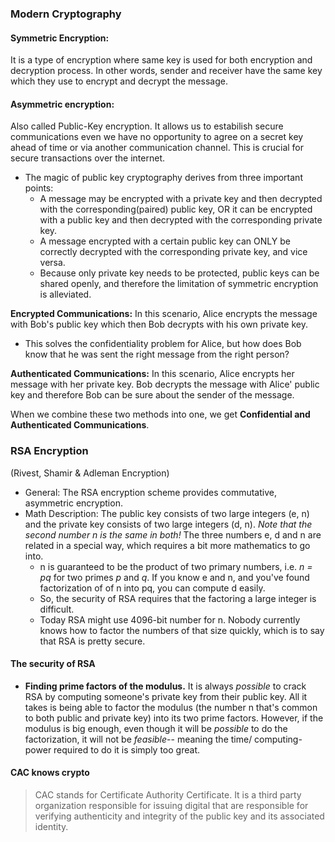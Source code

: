 ### Modern Cryptography
#### Symmetric Encryption:
It is a type of encryption where same key is used for both encryption and decryption process. In other words, sender and receiver have the same key which they use to encrypt and decrypt the message.

#### Asymmetric encryption:
Also called Public-Key encryption. It allows us to estabilish secure communications even we have no opportunity to agree on a secret key ahead of time or via another communication channel. This is crucial for secure transactions over the internet. 

- The magic of public key cryptography derives from three important points:
	- A message may be encrypted with a private key and then decrypted with the corresponding(paired) public key, OR it can be encrypted with a public key and then decrypted with the corresponding private key.
	- A message encrypted with a certain public key can ONLY be correctly decrypted with the corresponding private key, and vice versa.
	- Because only private key needs to be protected, public keys can be shared openly, and therefore the limitation of symmetric encryption is alleviated.

**Encrypted Communications:**
In this scenario, Alice encrypts the message with Bob's public key which then Bob decrypts with his own private key.

- This solves the confidentiality problem for Alice, but how does Bob know that he was sent the right message from the right person?

**Authenticated Communications:**
In this scenario, Alice encrypts her message with her private key. Bob decrypts the message with Alice' public key and therefore Bob can be sure about the sender of the message.

When we combine these two methods into one, we get **Confidential and Authenticated Communications**.

### RSA Encryption
(Rivest, Shamir & Adleman Encryption)
- General: The RSA encryption scheme provides commutative, asymmetric encryption.
- Math Description: The public key consists of two large integers (e, n) and the private key consists of two large integers (d, n). *Note that the second number n is the same in both!* The three numbers e, d and n are related in a special way, which requires a bit more mathematics to go into.
	- n is guaranteed to be the product of two primary numbers, i.e. *n = pq* for two primes *p* and *q*. If you know e and n, and you've found factorization of of n into pq, you can compute d easily.
	- So, the security of RSA requires that the factoring a large integer is difficult.
	- Today RSA might use 4096-bit number for n. Nobody currently knows how to factor the numbers of that size quickly, which is to say that RSA is pretty secure.

#### The security of RSA
- **Finding prime factors of the modulus.** It is always *possible* to crack RSA by computing someone's private key from their public key. All it takes is being able to factor the modulus (the number n that's common to both public and private key) into its two prime factors. However, if the modulus is big enough, even though it will be *possible* to do the factorization, it will not be *feasible*-- meaning the time/ computing-power required to do it is simply too great.

#### CAC knows crypto
> CAC stands for Certificate Authority Certificate. It is a third party organization responsible for issuing digital that are responsible for verifying authenticity and integrity of the public key and its associated identity.

